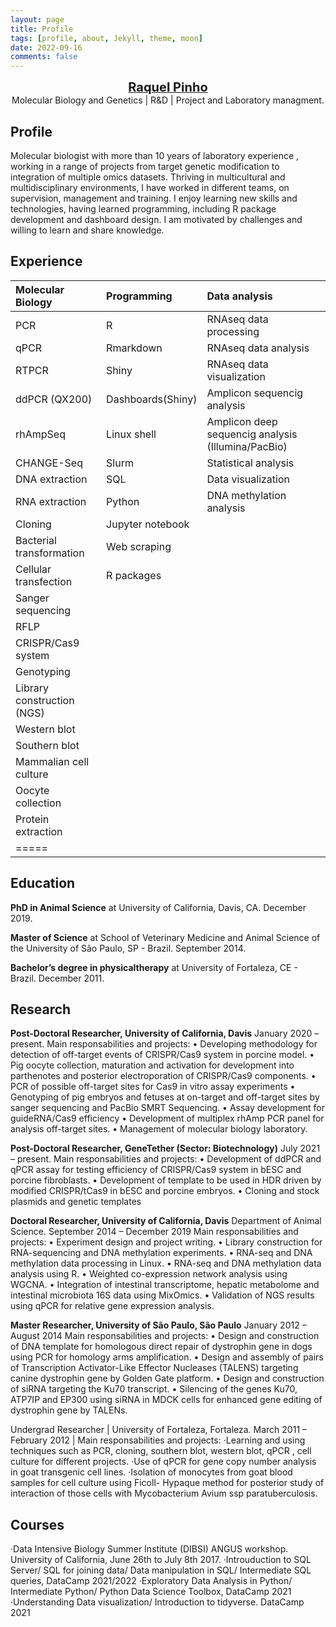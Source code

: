 ```yaml
---
layout: page
title: Profile
tags: [profile, about, Jekyll, theme, moon]
date: 2022-09-16
comments: false
---
```

  
<center><a href="http://raquelpinho.github.io/Moon_template"><b style="font-size:20px">Raquel Pinho</b></a></center>

<center>Molecular Biology and Genetics | R&D | Project and Laboratory managment.</center>

## Profile

Molecular biologist with more than 10 years of laboratory experience , working in a
range of projects from target genetic modification to integration of multiple omics
datasets. Thriving in multicultural and multidisciplinary environments, I have worked
in different teams, on supervision, management and training. I enjoy learning new
skills and technologies, having learned programming, including R package
development and dashboard design. I am motivated by challenges and willing to
learn and share knowledge.

## Experience

| Molecular Biology | Programming | Data analysis |
|:--------|:-------|:--------|
| PCR   | R   | RNAseq data processing   |
| qPCR   | Rmarkdown   | RNAseq data analysis   |
| RTPCR   | Shiny   | RNAseq data visualization  |
| ddPCR (QX200)  | Dashboards(Shiny)   | Amplicon sequencig analysis    |
| rhAmpSeq   | Linux shell   | Amplicon deep sequencig analysis (Illumina/PacBio)  |
| CHANGE-Seq   | Slurm   | Statistical analysis   |
| DNA extraction   | SQL   | Data visualization   |
| RNA extraction   | Python   | DNA methylation analysis   |
| Cloning   | Jupyter notebook   |    |
| Bacterial transformation   | Web scraping |    |
| Cellular transfection   | R packages  |    |
| Sanger sequencing   |   |   |
| RFLP   |   |    |
| CRISPR/Cas9 system   |    |    |
| Genotyping   |   |    |
| Library construction (NGS)   |   |    |
| Western blot   |    |    |
| Southern blot   |    |    |
| Mammalian cell culture   |    |    |
| Oocyte collection   |    |    |
| Protein extraction   |   |    |
|=====

## Education

**PhD in Animal Science** at University of California, Davis, CA.
December 2019.

**Master of Science** at School of Veterinary Medicine and Animal
Science of the University of São Paulo, SP - Brazil. September 2014.

**Bachelor’s degree in physicaltherapy** at University of Fortaleza,
CE - Brazil. December 2011.

## Research

**Post-Doctoral Researcher, University of California, Davis**
January 2020 – present.
Main responsabilities and projects:
• Developing methodology for detection of off-target events of CRISPR/Cas9 system
in porcine model.
• Pig oocyte collection, maturation and activation for development into parthenotes
and posterior electroporation of CRISPR/Cas9 components.
• PCR of possible off-target sites for Cas9 in vitro assay experiments
• Genotyping of pig embryos and fetuses at on-target and off-target sites by sanger
sequencing and PacBio SMRT Sequencing.
• Assay development for guideRNA/Cas9 efficiency
• Development of multiplex rhAmp PCR panel for analysis off-target sites.
• Management of molecular biology laboratory.

**Post-Doctoral Researcher, GeneTether (Sector: Biotechnology)**
July 2021 – present.
Main responsabilities and projects:
• Development of ddPCR and qPCR assay for testing efficiency of CRISPR/Cas9
system in bESC and porcine fibroblasts.
• Development of template to be used in HDR driven by modified CRISPR/tCas9 in
bESC and porcine embryos.
• Cloning and stock plasmids and genetic templates

**Doctoral Researcher, University of California, Davis**
Department of Animal Science.
September 2014 – December 2019
Main responsabilities and projects:
• Experiment design and project writing.
• Library construction for RNA-sequencing and DNA methylation experiments.
• RNA-seq and DNA methylation data processing in Linux.
• RNA-seq and DNA methylation data analysis using R.
• Weighted co-expression network analysis using WGCNA.
• Integration of intestinal transcriptome, hepatic metabolome and intestinal
microbiota 16S data using MixOmics.
• Validation of NGS results using qPCR for relative gene expression analysis.

**Master Researcher, University of São Paulo, São Paulo**
January 2012 – August 2014
Main responsabilities and projects:
• Design and construction of DNA template for homologous direct repair of
dystrophin gene in dogs using PCR for homology arms amplification.
• Design and assembly of pairs of Transcription Activator-Like Effector Nucleases
(TALENS) targeting canine dystrophin gene by Golden Gate platform.
• Design and construction of siRNA targeting the Ku70 transcript.
• Silencing of the genes Ku70, ATP7IP and EP300 using siRNA in MDCK cells for
enhanced gene editing of dystrophin gene by TALENs.

Undergrad Researcher | University of Fortaleza, Fortaleza.
March 2011 – February 2012 | Main responsabilities and projects:
·Learning and using techniques such as PCR, cloning, southern blot, western blot,
qPCR , cell culture for different projects.
·Use of qPCR for gene copy number analysis in goat transgenic cell lines.
·Isolation of monocytes from goat blood samples for cell culture using Ficoll-
Hypaque method for posterior study of interaction of those cells with
Mycobacterium Avium ssp paratuberculosis.

## Courses

·Data Intensive Biology Summer Institute (DIBSI) ANGUS workshop. University of California, June 26th to July 8th
2017.
·Introuduction to SQL Server/ SQL for joining data/ Data manipulation in SQL/ Intermediate SQL queries, DataCamp 2021/2022
·Exploratory Data Analysis in Python/ Intermediate Python/ Python Data Science Toolbox, DataCamp 2021
·Understanding Data visualization/ Introduction to tidyverse. DataCamp 2021